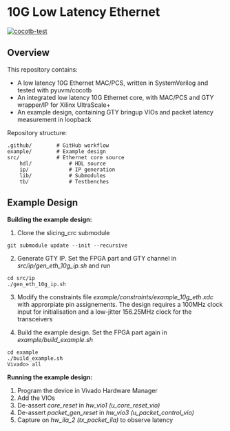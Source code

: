# 10G Low Latency Ethernet

[![cocotb-test](https://github.com/ttchisholm/10g-low-latency-ethernet/actions/workflows/cocotb-test.yaml/badge.svg?branch=master)](https://github.com/ttchisholm/10g-low-latency-ethernet/actions/workflows/cocotb-test.yaml)

## Overview

This repository contains:
- A low latency 10G Ethernet MAC/PCS, written in SystemVerilog and tested with pyuvm/cocotb
- An integrated low latency 10G Ethernet core, with MAC/PCS and GTY wrapper/IP for Xilinx UltraScale+
- An example design, containing GTY bringup VIOs and packet latency measurement in loopback

Repository structure:

```
.github/        # GitHub workflow
example/        # Example design
src/            # Ethernet core source
    hdl/            # HDL source
    ip/             # IP generation
    lib/            # Submodules
    tb/             # Testbenches
```

## Example Design

**Building the example design:**

1. Clone the slicing_crc submodule

```console
git submodule update --init --recursive
```

2. Generate GTY IP. Set the FPGA part and GTY channel in *src/ip/gen_eth_10g_ip.sh* and run

```console
cd src/ip  
./gen_eth_10g_ip.sh
```

3. Modify the constraints file *example/constraints/example_10g_eth.xdc* with approrpiate pin assignements. The design requires a 100MHz clock input for initialisation and a low-jitter 156.25MHz clock for the transceivers

4. Build the example design. Set the FPGA part again in *example/build_example.sh*

```console
cd example
./build_example.sh
Vivado> all
```
**Running the example design:**

1. Program the device in Vivado Hardware Manager
2. Add the VIOs
3. De-assert *core_reset* in *hw_vio1 (u_core_reset_vio)*
4. De-assert *packet_gen_reset* in *hw_vio3 (u_packet_control_vio)*
5. Capture on *hw_ila_2 (tx_packet_ila)* to observe latency